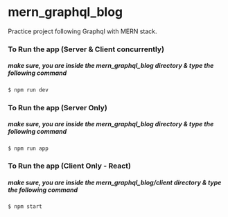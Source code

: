 # mern_graphql_blog
Practice project following Graphql with MERN stack.

### To Run the app (Server & Client concurrently)

##### make sure, you are inside the mern_graphql_blog directory & type the following command

```sh
$ npm run dev
```

### To Run the app (Server Only)

##### make sure, you are inside the mern_graphql_blog directory & type the following command

```sh
$ npm run app
```

### To Run the app (Client Only - React)

##### make sure, you are inside the mern_graphql_blog/client directory & type the following command

```sh
$ npm start
```

